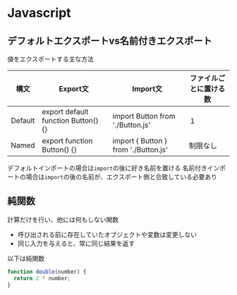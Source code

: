 # Javascript
## デフォルトエクスポートvs名前付きエクスポート
値をエクスポートする主な方法

| 構文 | Export文 | Import文 | ファイルごとに置ける数 |
| --- | --- | --- | --- |
| Default | export default function Button() {} | import Button from './Button.js' | １ |
| Named | export function  Button() {} | import { Button } from './Button.js' | 制限なし |

デフォルトインポートの場合は`import`の後に好き名前を置ける
名前付きインポートの場合は`import`の後の名前が、エクスポート側と合致している必要あり

## 純関数
計算だけを行い、他には何もしない関数
- 呼び出される前に存在していたオブジェクトや変数は変更しない
- 同じ入力を与えると、常に同じ結果を返す

以下は純関数

```js
function double(number) {
  return 2 * number;
}
```

